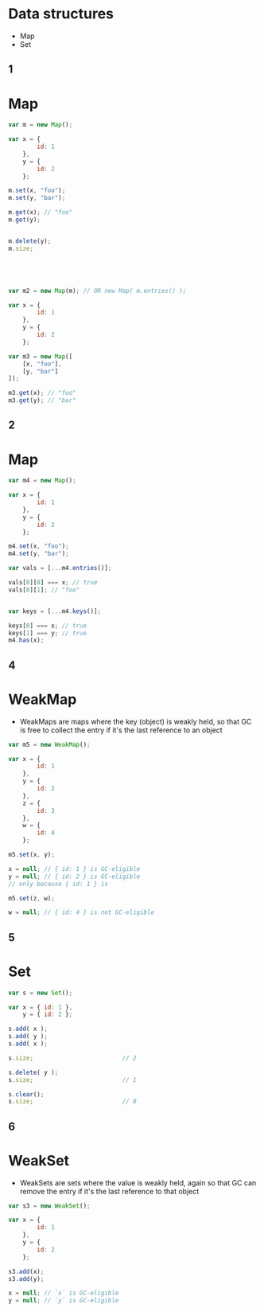 # Data structures
* Map
* Set


## 1
# Map
```javascript
var m = new Map();

var x = {
        id: 1
    },
    y = {
        id: 2
    };

m.set(x, "foo");
m.set(y, "bar");

m.get(x); // "foo"
m.get(y);


m.delete(y);
m.size;





var m2 = new Map(m); // OR new Map( m.entries() );

var x = {
        id: 1
    },
    y = {
        id: 2
    };

var m3 = new Map([
    [x, "foo"],
    [y, "bar"]
]);

m3.get(x); // "foo"
m3.get(y); // "bar"

```






## 2
# Map
```javascript
var m4 = new Map();

var x = {
        id: 1
    },
    y = {
        id: 2
    };

m4.set(x, "foo");
m4.set(y, "bar");

var vals = [...m4.entries()];

vals[0][0] === x; // true
vals[0][1]; // "foo"


var keys = [...m4.keys()];

keys[0] === x; // true
keys[1] === y; // true
m4.has(x);
```









## 4
# WeakMap
* WeakMaps are maps where the key (object) is weakly held, so that GC is free to collect the entry if it's the last reference to an object
```javascript
var m5 = new WeakMap();

var x = {
        id: 1
    },
    y = {
        id: 2
    },
    z = {
        id: 3
    },
    w = {
        id: 4
    };

m5.set(x, y);

x = null; // { id: 1 } is GC-eligible
y = null; // { id: 2 } is GC-eligible
// only because { id: 1 } is

m5.set(z, w);

w = null; // { id: 4 } is not GC-eligible
```


## 5
# Set
```javascript
var s = new Set();

var x = { id: 1 },
	y = { id: 2 };

s.add( x );
s.add( y );
s.add( x );

s.size;							// 2

s.delete( y );
s.size;							// 1

s.clear();
s.size;							// 0
```


## 6
# WeakSet
* WeakSets are sets where the value is weakly held, again so that GC can remove the entry if it's the last reference to that object

```javascript
var s3 = new WeakSet();

var x = {
        id: 1
    },
    y = {
        id: 2
    };

s3.add(x);
s3.add(y);

x = null; // `x` is GC-eligible
y = null; // `y` is GC-eligible

```


